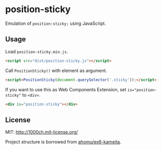 # position-sticky

Emulation of `position:sticky;` using JavaScript.

## Usage

Load `position-sticky.min.js`.

```html
<script src="dist/position-sticky.js"></script>
```

Call `PositionSticky()` with element as argument.

```html
<script>PositionSticky(document.querySelector('.sticky'));</script>
```

If you want to use this as Web Components Extension, set `is="position-sticky"` to `<div>`.

```html
<div is="position-sticky"></div>
```

## License

MIT: http://1000ch.mit-license.org/

Project structure is borrowed from [ahomu/es6-kameita](http://github.com/ahomu/es6-kameita).

